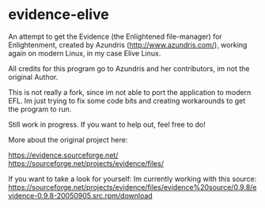 # evidence-elive
An attempt to get the Evidence (the Enlightened file-manager) for Enlightenment, created by Azundris (http://www.azundris.com/), working again on modern Linux, in my case Elive Linux.

All credits for this program go to Azundris and her contributors, im not the original Author.

This is not really a fork, since im not able to port the application to modern EFL.
Im just trying to fix some code bits and creating workarounds to get the program to run.

Still work in progress. If you want to help out, feel free to do!

More about the original project here:

https://evidence.sourceforge.net/
https://sourceforge.net/projects/evidence/files/

If you want to take a look for yourself:
Im currently working with this source: https://sourceforge.net/projects/evidence/files/evidence%20source/0.9.8/evidence-0.9.8-20050905.src.rpm/download
